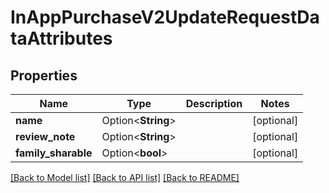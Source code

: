 # InAppPurchaseV2UpdateRequestDataAttributes

## Properties

Name | Type | Description | Notes
------------ | ------------- | ------------- | -------------
**name** | Option<**String**> |  | [optional]
**review_note** | Option<**String**> |  | [optional]
**family_sharable** | Option<**bool**> |  | [optional]

[[Back to Model list]](../README.md#documentation-for-models) [[Back to API list]](../README.md#documentation-for-api-endpoints) [[Back to README]](../README.md)


